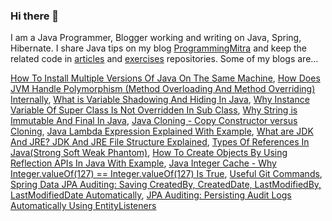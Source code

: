 ### Hi there 👋

I am a Java Programmer, Blogger working and writing on Java, Spring, Hibernate. I share Java tips on my blog [ProgrammingMitra](https://www.programmingmitra.com) and keep the related code in [articles](https://github.com/njnareshjoshi/articles) and [exercises](https://github.com/njnareshjoshi/exercises) repositories. Some of my blogs are...

<!--
**njnareshjoshi/njnareshjoshi** is a ✨ _special_ ✨ repository because its `README.md` (this file) appears on your GitHub profile.

Here are some ideas to get you started:

- 🔭 I’m currently working on ...
- 🌱 I’m currently learning ...
- 👯 I’m looking to collaborate on ...
- 🤔 I’m looking for help with ...
- 💬 Ask me about ...
- 📫 How to reach me: ...
- 😄 Pronouns: ...
- ⚡ Fun fact: ...
-->

[How To Install Multiple Versions Of Java On The Same Machine](https://www.programmingmitra.com/2019/03/how-to-install-multiple-versions-of-java-on-the-same-machine.html),
[How Does JVM Handle Polymorphism (Method Overloading And Method Overriding) Internally](https://www.programmingmitra.com/2017/05/how-does-jvm-handle-method-overriding-internally.html),
[What is Variable Shadowing And Hiding In Java](https://www.programmingmitra.com/2018/02/what-is-variable-shadowing-and-hiding.html),
[Why Instance Variable Of Super Class Is Not Overridden In Sub Class](https://www.programmingmitra.com/2018/11/why-instance-variable-of-super-class-is-not-overridden-In-sub-class.html),
[Why String is Immutable And Final In Java](https://www.programmingmitra.com/2018/02/why-string-is-immutable-and-final-in-java.html),
[Java Cloning - Copy Constructor versus Cloning](https://www.programmingmitra.com/2017/01/Java-cloning-copy-constructor-versus-Object-clone-or-cloning.html),
[Java Lambda Expression Explained With Example](https://www.programmingmitra.com/2016/06/java-lambda-expression-explained-with-example.html),
[What are JDK And JRE? JDK And JRE File Structure Explained](https://www.programmingmitra.com/2016/05/jdk-and-jre-file-structure.html),
[Types Of References In Java(Strong Soft Weak Phantom)](https://www.programmingmitra.com/2016/05/types-of-references-in-javastrong-soft.html),
[How To Create Objects By Using Reflection APIs In Java With Example](https://www.programmingmitra.com/2016/05/creating-objects-through-reflection-in-java-with-example.html),
[Java Integer Cache - Why Integer.valueOf(127) == Integer.valueOf(127) Is True](https://www.programmingmitra.com/2018/11/java-integer-cache.html),
[Useful Git Commands](https://www.programmingmitra.com/2019/01/useful-git-commands.html),
[Spring Data JPA Auditing: Saving CreatedBy, CreatedDate, LastModifiedBy, LastModifiedDate Automatically](https://www.programmingmitra.com/2017/02/automatic-spring-data-jpa-auditing-saving-CreatedBy-createddate-lastmodifiedby-lastmodifieddate-automatically.html),
[JPA Auditing: Persisting Audit Logs Automatically Using EntityListeners](https://www.programmingmitra.com/2017/02/automatic-jpa-auditing-persisting-audit-logs-automatically-using-entityListeners.html)
